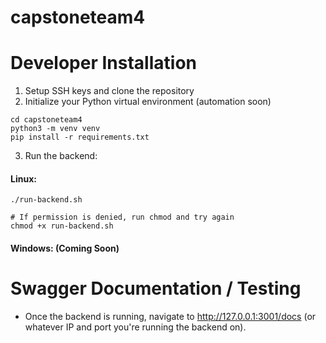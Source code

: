 # capstoneteam4

# Developer Installation
1. Setup SSH keys and clone the repository
2. Initialize your Python virtual environment (automation soon)
```
cd capstoneteam4
python3 -m venv venv
pip install -r requirements.txt
```

3. Run the backend:
#### Linux:
```
./run-backend.sh

# If permission is denied, run chmod and try again
chmod +x run-backend.sh
```

#### Windows: (Coming Soon)

# Swagger Documentation / Testing
* Once the backend is running, navigate to http://127.0.0.1:3001/docs (or whatever IP and port you're running the backend on).